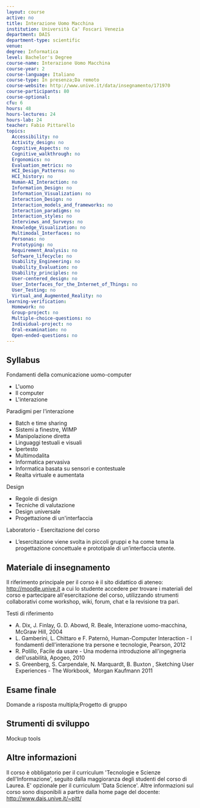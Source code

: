 ```yaml
---
layout: course
active: no
title: Interazione Uomo Macchina
institution: Università Ca' Foscari Venezia
department: DAIS
department-type: scientific
venue: 
degree: Informatica
level: Bachelor's Degree
course-name: Interazione Uomo Macchina
course-year: 2
course-language: Italiano
course-type: In presenza;Da remoto
course-website: http://www.unive.it/data/insegnamento/171970
course-participants: 80
course-optional: 
cfu: 6
hours: 48
hours-lectures: 24
hours-lab: 24
teacher: Fabio Pittarello
topics: 
  Accessibility: no 
  Activity_design: no 
  Cognitive_Aspects: no 
  Cognitive_walkthrough: no 
  Ergonomics: no 
  Evaluation_metrics: no 
  HCI_Design_Patterns: no 
  HCI_history: no 
  Human-AI_Interaction: no 
  Information_Design: no 
  Information_Visualization: no 
  Interaction_Design: no 
  Interaction_models_and_frameworks: no 
  Interaction_paradigms: no 
  Interaction_styles: no 
  Interviews_and_Surveys: no 
  Knowledge_Visualization: no 
  Multimodal_Interfaces: no 
  Personas: no 
  Prototyping: no 
  Requirement_Analysis: no 
  Software_lifecycle: no 
  Usability_Engineering: no 
  Usability_Evaluation: no 
  Usability_principles: no 
  User-centered_design: no 
  User_Interfaces_for_the_Internet_of_Things: no 
  User_Testing: no 
  Virtual_and_Augmented_Reality: no 
learning-verification: 
  Homework: no 
  Group-project: no 
  Multiple-choice-questions: no 
  Individual-project: no 
  Oral-examination: no 
  Open-ended-questions: no 
---
```



## Syllabus 
Fondamenti della comunicazione uomo-computer

- L'uomo
- Il computer
- L'interazione

Paradigmi per l'interazione

- Batch e time sharing
- Sistemi a finestre, WIMP
- Manipolazione diretta
- Linguaggi testuali e visuali
- Ipertesto
- Multimodalita
- Informatica pervasiva
- Informatica basata su sensori e contestuale
- Realta virtuale e aumentata

Design

- Regole di design
- Tecniche di valutazione
- Design universale
- Progettazione di un'interfaccia

Laboratorio - Esercitazione del corso

- L’esercitazione viene svolta in piccoli gruppi e ha come tema la progettazione concettuale e prototipale di un’interfaccia utente.

## Materiale di insegnamento 
Il riferimento principale per il corso è il sito didattico di ateneo: http://moodle.unive.it
a cui lo studente accedere per trovare i materiali del corso e partecipare all'esercitazione del corso, utilizzando strumenti collaborativi come workshop, wiki, forum, chat e la revisione tra pari.

Testi di riferimento

- A. Dix, J. Finlay, G. D. Abowd, R. Beale, Interazione uomo-macchina, McGraw Hill, 2004
- L. Gamberini, L. Chittaro e F. Paternò, Human-Computer Interaction - I fondamenti dell'interazione tra persone e tecnologie, Pearson, 2012
- R. Polillo, Facile da usare - Una moderna introduzione all'ingegneria dell'usabilità, Apogeo, 2010
- S. Greenberg, S. Carpendale, N. Marquardt, B. Buxton , Sketching User Experiences - The  Workbook,  Morgan Kaufmann 2011

## Esame finale 
Domande a risposta multipla;Progetto di gruppo

## Strumenti di sviluppo 
Mockup tools

## Altre informazioni 
Il corso è obbligatorio per il curriculum 'Tecnologie e Scienze dell'Informazione', seguito dalla maggioranza degli studenti del corso di Laurea. E' opzionale per il curriculum 'Data Science'.
Altre informazioni sul corso sono disponibili a partire dalla home page del docente: http://www.dais.unive.it/~pitt/
